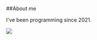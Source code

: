##About me

I've been programming since 2021.


<img src="https://badge42.herokuapp.com/api/stats/gmonitor?&darkmode=true&cursus=C%20Piscine" />
